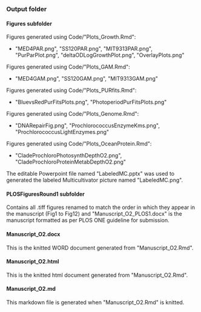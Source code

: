 ### Output folder

#### Figures subfolder

Figures generated using Code/"Plots_Growth.Rmd":
- "MED4PAR.png", "SS120PAR.png", "MIT9313PAR.png", 
"PurParPlot.png", "deltaODLogGrowthPlot.png", "OverlayPlots.png"

Figures generated using Code/"Plots_GAM.Rmd":
- "MED4GAM.png", "SS120GAM.png", "MIT9313GAM.png"

Figures generated using Code/"Plots_PURfits.Rmd":
- "BluevsRedPurFitsPlots.png", "PhotoperiodPurFitsPlots.png"

Figures generated using Code/"Plots_Genome.Rmd":
- "DNARepairFig.png", "ProchlorococcusEnzymeKms.png", "ProchlorococcusLightEnzymes.png"

Figures generated using Code/"Plots_OceanProtein.Rmd":
- "CladeProchloroPhotosynthDepthO2.png", "CladeProchloroProteinMetabDepthO2.png"

The editable Powerpoint file named "LabeledMC.pptx" was used to generated the labeled Multicultivator picture named "LabeledMC.png".

#### PLOSFiguresRound1 subfolder

Contains all .tiff figures renamed to match the order in which they appear in the manuscript (Fig1 to Fig12) and "Manuscript_O2_PLOS1.docx" is the manuscript formatted as per PLOS ONE guideline for submission.  

#### Manuscript_O2.docx

This is the knitted WORD document generated from "Manuscript_O2.Rmd".

#### Manuscript_O2.html

This is the knitted html document generated from "Manuscript_O2.Rmd".

#### Manuscript_O2.md

This markdown file is generated when "Manuscript_O2.Rmd" is knitted.
